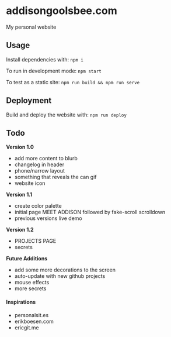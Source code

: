 # addisongoolsbee.com

My personal website

## Usage

Install dependencies with: `npm i`

To run in development mode: `npm start`

To test as a static site: `npm run build && npm run serve`

## Deployment

Build and deploy the website with: `npm run deploy`

## Todo

**Version 1.0**
- add more content to blurb
- changelog in header
- phone/narrow layout
- something that reveals the can gif
- website icon

**Version 1.1**
- create color palette
- initial page MEET ADDISON followed by fake-scroll scrolldown
- previous versions live demo

**Version 1.2**
- PROJECTS PAGE
- secrets

**Future Additions**
- add some more decorations to the screen
- auto-update with new github projects
- mouse effects
- more secrets


#### Inspirations
- personalsit.es
- erikboesen.com
- ericgit.me
